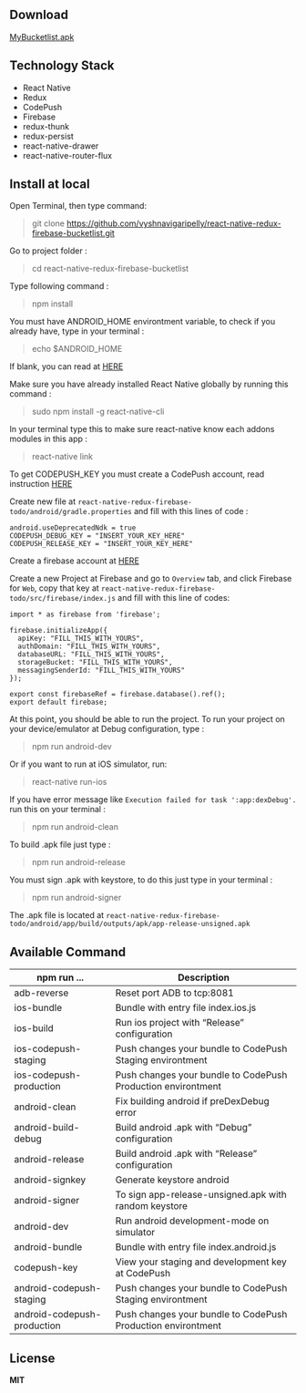 


## Download
[MyBucketlist.apk](https://github.com/vyshnavigaripelly/react-native-redux-firebase-bucketlist/releases/download/v1.0/myBucketlist.apk)

## Technology Stack
* React Native
* Redux
* CodePush
* Firebase
* redux-thunk
* redux-persist
* react-native-drawer
* react-native-router-flux 

## Install at local
Open Terminal, then type command:  
> git clone https://github.com/vyshnavigaripelly/react-native-redux-firebase-bucketlist.git

Go to project folder :
> cd react-native-redux-firebase-bucketlist

Type following command :  
> npm install  

You must have ANDROID_HOME environtment variable, to check if you already have, type in your terminal :  
> echo $ANDROID_HOME  

If blank, you can read at [HERE](https://goo.gl/XSBmwE)  

Make sure you have already installed React Native globally by running this command :  
> sudo npm install -g react-native-cli

In your terminal type this to make sure react-native know each addons modules in this app :  
> react-native link

To get CODEPUSH_KEY  you must create a CodePush account, read instruction [HERE](https://microsoft.github.io/code-push/)

Create new file at `react-native-redux-firebase-todo/android/gradle.properties` and fill with this lines of code :  

```
android.useDeprecatedNdk = true
CODEPUSH_DEBUG_KEY = "INSERT_YOUR_KEY_HERE"
CODEPUSH_RELEASE_KEY = "INSERT_YOUR_KEY_HERE"
``` 
Create a firebase account at [HERE](firebase.google.com)

Create a new Project at Firebase and go to `Overview` tab, and click Firebase for `Web`, copy that key at `react-native-redux-firebase-todo/src/firebase/index.js` and fill with this line of codes:

```
import * as firebase from 'firebase';

firebase.initializeApp({
  apiKey: "FILL_THIS_WITH_YOURS",
  authDomain: "FILL_THIS_WITH_YOURS",
  databaseURL: "FILL_THIS_WITH_YOURS",
  storageBucket: "FILL_THIS_WITH_YOURS",
  messagingSenderId: "FILL_THIS_WITH_YOURS"
});

export const firebaseRef = firebase.database().ref();
export default firebase;

```

At this point, you should be able to run the project.
To run your project on your device/emulator at Debug configuration, type :
> npm run android-dev  

Or if you want to run at iOS simulator, run:  
> react-native run-ios
 
If you have error message like `Execution failed for task ':app:dexDebug'.` run this on your terminal :  
> npm run android-clean

To build .apk file just type :  
> npm run android-release  

You must sign .apk with keystore, to do this just type in your terminal :  
> npm run android-signer

The .apk file is located at `react-native-redux-firebase-todo/android/app/build/outputs/apk/app-release-unsigned.apk`


##  Available Command  

| npm run ... | Description |
| --- | --- |
| adb-reverse | Reset port ADB to tcp:8081 |
| ios-bundle | Bundle with entry file index.ios.js |
| ios-build  | Run ios project with “Release” configuration |
| ios-codepush-staging | Push changes your bundle to CodePush Staging environtment |
| ios-codepush-production | Push changes your bundle to CodePush Production environtment |
| android-clean | Fix building android if preDexDebug error |
| android-build-debug | Build android .apk with “Debug” configuration |
| android-release  | Build android .apk with “Release” configuration  |
| android-signkey  | Generate keystore android  |
| android-signer | To sign app-release-unsigned.apk with random keystore |
| android-dev | Run android development-mode on simulator |
| android-bundle | Bundle with entry file index.android.js |
| codepush-key | View your staging and development key at CodePush |
| android-codepush-staging | Push changes your bundle to CodePush Staging environtment |
| android-codepush-production | Push changes your bundle to CodePush Production environtment |
 
 
## License
**MIT**  


